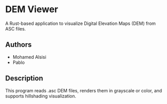 # DEM Viewer

A Rust-based application to visualize Digital Elevation Maps (DEM) from ASC files.

## Authors

- Mohamed Alsisi
- Pablo 

## Description

This program reads .asc DEM files, renders them in grayscale or color, and supports hillshading visualization.


